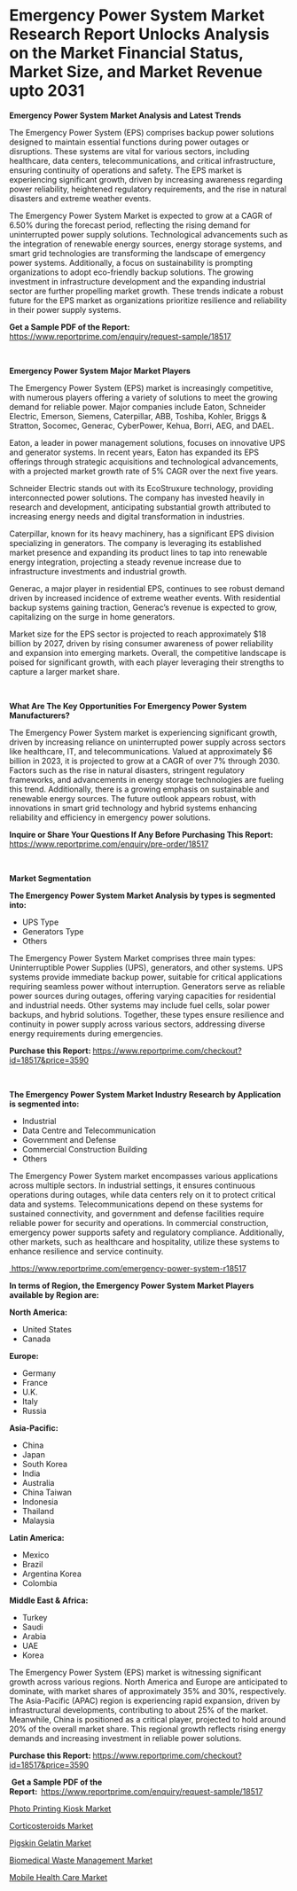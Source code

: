 <p><h1>Emergency Power System Market Research Report Unlocks Analysis on the Market Financial Status, Market Size, and Market Revenue upto 2031</h1></p><p><strong>Emergency Power System Market Analysis and Latest Trends</strong></p>
<p><p>The Emergency Power System (EPS) comprises backup power solutions designed to maintain essential functions during power outages or disruptions. These systems are vital for various sectors, including healthcare, data centers, telecommunications, and critical infrastructure, ensuring continuity of operations and safety. The EPS market is experiencing significant growth, driven by increasing awareness regarding power reliability, heightened regulatory requirements, and the rise in natural disasters and extreme weather events. </p><p>The Emergency Power System Market is expected to grow at a CAGR of 6.50% during the forecast period, reflecting the rising demand for uninterrupted power supply solutions. Technological advancements such as the integration of renewable energy sources, energy storage systems, and smart grid technologies are transforming the landscape of emergency power systems. Additionally, a focus on sustainability is prompting organizations to adopt eco-friendly backup solutions. The growing investment in infrastructure development and the expanding industrial sector are further propelling market growth. These trends indicate a robust future for the EPS market as organizations prioritize resilience and reliability in their power supply systems.</p></p>
<p><strong>Get a Sample PDF of the Report:&nbsp;</strong> <a href="https://www.reportprime.com/enquiry/request-sample/18517?utm_campaign=1113&utm_medium=2&utm_source=Github&utm_content=ia&utm_term=21112024&utm_id=emergency-power-system">https://www.reportprime.com/enquiry/request-sample/18517</a></p>
<p>&nbsp;</p>
<p><strong>Emergency Power System Major Market Players</strong></p>
<p><p>The Emergency Power System (EPS) market is increasingly competitive, with numerous players offering a variety of solutions to meet the growing demand for reliable power. Major companies include Eaton, Schneider Electric, Emerson, Siemens, Caterpillar, ABB, Toshiba, Kohler, Briggs & Stratton, Socomec, Generac, CyberPower, Kehua, Borri, AEG, and DAEL.</p><p>Eaton, a leader in power management solutions, focuses on innovative UPS and generator systems. In recent years, Eaton has expanded its EPS offerings through strategic acquisitions and technological advancements, with a projected market growth rate of 5% CAGR over the next five years.</p><p>Schneider Electric stands out with its EcoStruxure technology, providing interconnected power solutions. The company has invested heavily in research and development, anticipating substantial growth attributed to increasing energy needs and digital transformation in industries.</p><p>Caterpillar, known for its heavy machinery, has a significant EPS division specializing in generators. The company is leveraging its established market presence and expanding its product lines to tap into renewable energy integration, projecting a steady revenue increase due to infrastructure investments and industrial growth.</p><p>Generac, a major player in residential EPS, continues to see robust demand driven by increased incidence of extreme weather events. With residential backup systems gaining traction, Generac’s revenue is expected to grow, capitalizing on the surge in home generators.</p><p>Market size for the EPS sector is projected to reach approximately $18 billion by 2027, driven by rising consumer awareness of power reliability and expansion into emerging markets. Overall, the competitive landscape is poised for significant growth, with each player leveraging their strengths to capture a larger market share.</p></p>
<p>&nbsp;</p>
<p><strong>What Are The Key Opportunities For Emergency Power System Manufacturers?</strong></p>
<p><p>The Emergency Power System market is experiencing significant growth, driven by increasing reliance on uninterrupted power supply across sectors like healthcare, IT, and telecommunications. Valued at approximately $6 billion in 2023, it is projected to grow at a CAGR of over 7% through 2030. Factors such as the rise in natural disasters, stringent regulatory frameworks, and advancements in energy storage technologies are fueling this trend. Additionally, there is a growing emphasis on sustainable and renewable energy sources. The future outlook appears robust, with innovations in smart grid technology and hybrid systems enhancing reliability and efficiency in emergency power solutions.</p></p>
<p><strong>Inquire or Share Your Questions If Any Before Purchasing This Report:</strong> <a href="https://www.reportprime.com/enquiry/pre-order/18517?utm_campaign=1113&utm_medium=2&utm_source=Github&utm_content=ia&utm_term=21112024&utm_id=emergency-power-system">https://www.reportprime.com/enquiry/pre-order/18517</a></p>
<p>&nbsp;</p>
<p><strong>Market Segmentation</strong></p>
<p><strong>The Emergency Power System Market Analysis by types is segmented into:</strong></p>
<p><ul><li>UPS Type</li><li>Generators Type</li><li>Others</li></ul></p>
<p><p>The Emergency Power System Market comprises three main types: Uninterruptible Power Supplies (UPS), generators, and other systems. UPS systems provide immediate backup power, suitable for critical applications requiring seamless power without interruption. Generators serve as reliable power sources during outages, offering varying capacities for residential and industrial needs. Other systems may include fuel cells, solar power backups, and hybrid solutions. Together, these types ensure resilience and continuity in power supply across various sectors, addressing diverse energy requirements during emergencies.</p></p>
<p><strong>Purchase this Report:&nbsp;</strong><a href="https://www.reportprime.com/checkout?id=18517&price=3590&utm_campaign=1113&utm_medium=2&utm_source=Github&utm_content=ia&utm_term=21112024&utm_id=emergency-power-system">https://www.reportprime.com/checkout?id=18517&price=3590</a></p>
<p>&nbsp;</p>
<p><strong>The Emergency Power System Market Industry Research by Application is segmented into:</strong></p>
<p><ul><li>Industrial</li><li>Data Centre and Telecommunication</li><li>Government and Defense</li><li>Commercial Construction Building</li><li>Others</li></ul></p>
<p><p>The Emergency Power System market encompasses various applications across multiple sectors. In industrial settings, it ensures continuous operations during outages, while data centers rely on it to protect critical data and systems. Telecommunications depend on these systems for sustained connectivity, and government and defense facilities require reliable power for security and operations. In commercial construction, emergency power supports safety and regulatory compliance. Additionally, other markets, such as healthcare and hospitality, utilize these systems to enhance resilience and service continuity.</p></p>
<p><a href="https://www.reportprime.com/emergency-power-system-r18517?utm_campaign=1113&utm_medium=2&utm_source=Github&utm_content=ia&utm_term=21112024&utm_id=emergency-power-system">&nbsp;https://www.reportprime.com/emergency-power-system-r18517</a></p>
<p><strong>In terms of Region, the Emergency Power System Market Players available by Region are:</strong></p>
<p>
    <p> <strong> North America: </strong>
        <ul>
            <li>United States</li>
            <li>Canada</li>
        </ul>
        </p> 
    <p> <strong> Europe: </strong>
        <ul>
            <li>Germany</li>
            <li>France</li>
            <li>U.K.</li>
            <li>Italy</li>
            <li>Russia</li>
        </ul>
        </p> 
    <p> <strong> Asia-Pacific: </strong>
        <ul>
            <li>China</li>
            <li>Japan</li>
            <li>South Korea</li>
            <li>India</li>
            <li>Australia</li>
            <li>China Taiwan</li>
            <li>Indonesia</li>
            <li>Thailand</li>
            <li>Malaysia</li>
        </ul>
        </p> 
    <p> <strong> Latin America: </strong>
        <ul>
            <li>Mexico</li>
            <li>Brazil</li>
            <li>Argentina Korea</li>
            <li>Colombia</li>
        </ul>
        </p> 
    <p> <strong> Middle East & Africa: </strong>
        <ul>
            <li>Turkey</li>
            <li>Saudi</li>
            <li>Arabia</li>
            <li>UAE</li>
            <li>Korea</li>
        </ul>
    </p>
    </p>
<p><p>The Emergency Power System (EPS) market is witnessing significant growth across various regions. North America and Europe are anticipated to dominate, with market shares of approximately 35% and 30%, respectively. The Asia-Pacific (APAC) region is experiencing rapid expansion, driven by infrastructural developments, contributing to about 25% of the market. Meanwhile, China is positioned as a critical player, projected to hold around 20% of the overall market share. This regional growth reflects rising energy demands and increasing investment in reliable power solutions.</p></p>
<p><strong>Purchase this Report: </strong><a href="https://www.reportprime.com/checkout?id=18517&price=3590&utm_campaign=1113&utm_medium=2&utm_source=Github&utm_content=ia&utm_term=21112024&utm_id=emergency-power-system">https://www.reportprime.com/checkout?id=18517&price=3590</a></p>
<p>&nbsp;<strong>Get a Sample PDF of the Report:&nbsp;&nbsp;</strong><a href="https://www.reportprime.com/enquiry/request-sample/18517?utm_campaign=1113&utm_medium=2&utm_source=Github&utm_content=ia&utm_term=21112024&utm_id=emergency-power-system">https://www.reportprime.com/enquiry/request-sample/18517</a></p>
<p><strong></strong></p>
<p><p><a href="https://github.com/GenaGaines34/Market-Research-Report-List-1/blob/main/photo-printing-kiosk-market.md?utm_campaign=1113&utm_medium=2&utm_source=Github&utm_content=ia&utm_term=21112024&utm_id=emergency-power-system">Photo Printing Kiosk Market</a></p><p><a href="https://issuu.com/reportprime-2/docs/corticosteroids-market-size-2030.pp_bbc2581b862359?utm_campaign=1113&utm_medium=2&utm_source=Github&utm_content=ia&utm_term=21112024&utm_id=emergency-power-system">Corticosteroids Market</a></p><p><a href="https://issuu.com/reportprime-2/docs/pigskin-gelatin-market-size-2030.pp_b593c87c8fee05?utm_campaign=1113&utm_medium=2&utm_source=Github&utm_content=ia&utm_term=21112024&utm_id=emergency-power-system">Pigskin Gelatin Market</a></p><p><a href="https://www.linkedin.com/pulse/biomedical-waste-management-industry-trends-comprehensive-n01ue?utm_campaign=1113&utm_medium=2&utm_source=Github&utm_content=ia&utm_term=21112024&utm_id=emergency-power-system">Biomedical Waste Management Market</a></p><p><a href="https://www.linkedin.com/pulse/forecasting-mobile-health-care-market-industry-analysis-growth-vumde?utm_campaign=1113&utm_medium=2&utm_source=Github&utm_content=ia&utm_term=21112024&utm_id=emergency-power-system">Mobile Health Care Market</a></p></p>